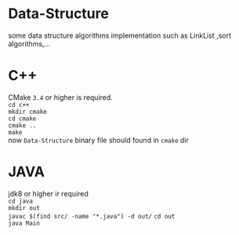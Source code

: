 # Data-Structure
some data structure algorithms implementation such as LinkList ,sort algorithms,...         
# C++
CMake `3.4` or higher is required.     
`cd c++`      
`mkdir cmake`    
`cd cmake`      
`cmake ..`    
`make`   
now `Data-Structure` binary file should found in `cmake` dir
# JAVA
jdk8 or higher ir required     
`cd java`   
`mkdir out`     
`javac $(find src/ -name "*.java") -d out/`
`cd out`         
`java Main`       
